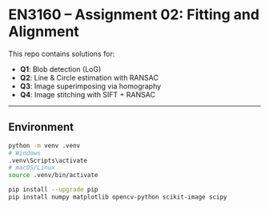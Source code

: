 # EN3160 – Assignment 02: Fitting and Alignment

This repo contains solutions for:
- **Q1**: Blob detection (LoG)
- **Q2**: Line & Circle estimation with RANSAC
- **Q3**: Image superimposing via homography
- **Q4**: Image stitching with SIFT + RANSAC

---

## Environment

```bash
python -m venv .venv
# Windows
.venv\Scripts\activate
# macOS/Linux
source .venv/bin/activate

pip install --upgrade pip
pip install numpy matplotlib opencv-python scikit-image scipy
